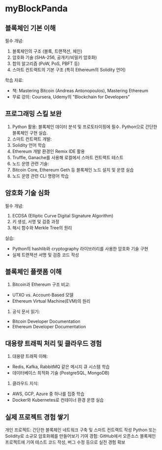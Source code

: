 # myBlockPanda

## 블록체인 기본 이해
필수 개념:

1. 블록체인의 구조 (블록, 트랜잭션, 체인)
1. 암호화 기술 (SHA-256, 공개키/비밀키 암호화)
1. 합의 알고리즘 (PoW, PoS, PBFT 등)
1. 스마트 컨트랙트의 기본 구조 (특히 Ethereum의 Solidity 언어)

학습 자료:
- 책: Mastering Bitcoin (Andreas Antonopoulos), Mastering Ethereum
- 무료 강의: Coursera, Udemy의 "Blockchain for Developers"

## 프로그래밍 스킬 보완
1. Python 활용: 블록체인 데이터 분석 및 프로토타이핑에 필수. Python으로 간단한 블록체인 구현 실습.
1. 스마트 컨트랙트 개발:
1. Solidity 언어 학습
1. Ethereum 개발 환경인 Remix IDE 활용
1. Truffle, Ganache를 사용해 로컬에서 스마트 컨트랙트 테스트
1. 노드 운영 관련 기술:
1. Bitcoin Core, Ethereum Geth 등 블록체인 노드 설치 및 운영 실습
1. 노드 운영 관련 CLI 명령어 학습

## 암호화 기술 심화
필수 개념:
1. ECDSA (Elliptic Curve Digital Signature Algorithm)
1. 키 생성, 서명 및 검증 과정
1. 해시 함수와 Merkle Tree의 원리

실습:
- Python의 hashlib와 cryptography 라이브러리를 사용한 암호화 기술 구현
- 실제 트랜잭션 서명 및 검증 코드 작성

## 블록체인 플랫폼 이해
1. Bitcoin과 Ethereum 구조 비교:
- UTXO vs. Account-Based 모델
- Ethereum Virtual Machine(EVM)의 원리

1. 공식 문서 읽기:
- Bitcoin Developer Documentation
- Ethereum Developer Documentation

## 대용량 트래픽 처리 및 클라우드 경험
1. 대용량 트래픽 이해:
- Redis, Kafka, RabbitMQ 같은 메시지 큐 시스템 학습
- 데이터베이스 최적화 기술 (PostgreSQL, MongoDB)

1. 클라우드 지식:
- AWS, GCP, Azure 중 하나를 집중 학습
- Docker와 Kubernetes로 컨테이너 환경 운영 실습

## 실제 프로젝트 경험 쌓기
개인 프로젝트:
간단한 블록체인 네트워크 구축 및 스마트 컨트랙트 작성
Python 또는 Solidity로 소규모 암호화폐를 만들어보기
기여 경험:
GitHub에서 오픈소스 블록체인 프로젝트에 기여
테스트 코드 작성, 버그 수정 등으로 실전 경험 확보

